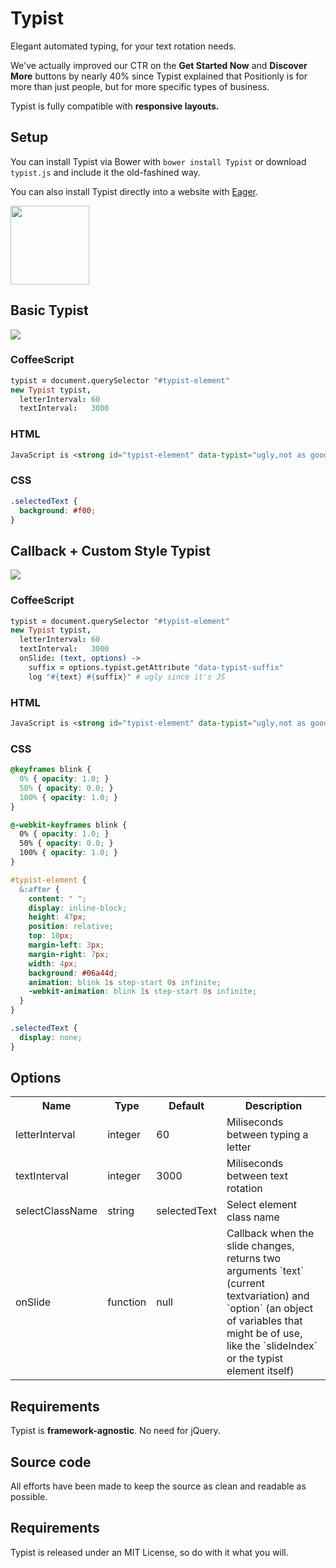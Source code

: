 # Typist
Elegant automated typing, for your text rotation needs.

We've actually improved our CTR on the **Get Started Now** and **Discover More** buttons by nearly 40% since Typist explained that Positionly is for more than just people, but for more specific types of business.

Typist is fully compatible with **responsive layouts.**

## Setup
You can install Typist via Bower with `bower install Typist` or download `typist.js` and include it the old-fashined way.

You can also install Typist directly into a website with [Eager](https://eager.io).

<a href="https://eager.io/app/z1o4cnLQKenU/install?source=button">
  <img src="https://install.eager.io/install-button.png" border="0" width="126">
</a>

## Basic Typist

![](https://cldup.com/5UTJrISLOt.gif)

### CoffeeScript
```coffeescript
typist = document.querySelector "#typist-element"
new Typist typist,
  letterInterval: 60
  textInterval:   3000
```

### HTML
```html
JavaScript is <strong id="typist-element" data-typist="ugly,not as good an CoffeeScript">great</strong>
```

### CSS
```CSS
.selectedText {
  background: #f00;
}
```

## Callback + Custom Style Typist

![](https://cldup.com/c3cBS3p30w.gif)

### CoffeeScript
```coffeescript
typist = document.querySelector "#typist-element"
new Typist typist,
  letterInterval: 60
  textInterval:   3000
  onSlide: (text, options) ->
    suffix = options.typist.getAttribute "data-typist-suffix"
    log "#{text} #{suffix}" # ugly since it's JS
```

### HTML
```html
JavaScript is <strong id="typist-element" data-typist="ugly,not as good an CoffeeScript" data-typist-suffix="since it's JS">great</strong>
```

### CSS
```CSS
@keyframes blink {
  0% { opacity: 1.0; }
  50% { opacity: 0.0; }
  100% { opacity: 1.0; }
}

@-webkit-keyframes blink {
  0% { opacity: 1.0; }
  50% { opacity: 0.0; }
  100% { opacity: 1.0; }
}

#typist-element {
  &:after {
    content: " ";
    display: inline-block;
    height: 47px;
    position: relative;
    top: 10px;
    margin-left: 3px;
    margin-right: 7px;
    width: 4px;
    background: #06a44d;
    animation: blink 1s step-start 0s infinite;
    -webkit-animation: blink 1s step-start 0s infinite;
  }
}

.selectedText {
  display: none;
}
```

## Options

<table>
  <tr>
    <th class="name">Name</th>
    <th class="type">Type</th>
    <th class="default">Default</th>
    <th class="desc">Description</th>
  </tr>
  <tr>
    <td>letterInterval</td>
    <td>integer</td>
    <td>60</td>
    <td class="desc">Miliseconds between typing a letter</td>
  </tr>
  <tr>
    <td>textInterval</td>
    <td>integer</td>
    <td>3000</td>
    <td class="desc">Miliseconds between text rotation</td>
  </tr>
  <tr>
    <td>selectClassName</td>
    <td>string</td>
    <td>selectedText</td>
    <td class="desc">Select element class name</td>
  </tr>
  <tr>
    <td>onSlide</td>
    <td>function</td>
    <td>null</td>
    <td class="desc">Callback when the slide changes, returns two arguments `text` (current textvariation) and `option` (an object of variables that might be of use, like the `slideIndex` or the typist element itself)</td>
  </tr>
</table>

## Requirements
Typist is **framework-agnostic**. No need for jQuery.

## Source code
All efforts have been made to keep the source as clean and readable as possible.

## Requirements
Typist is released under an MIT License, so do with it what you will.
